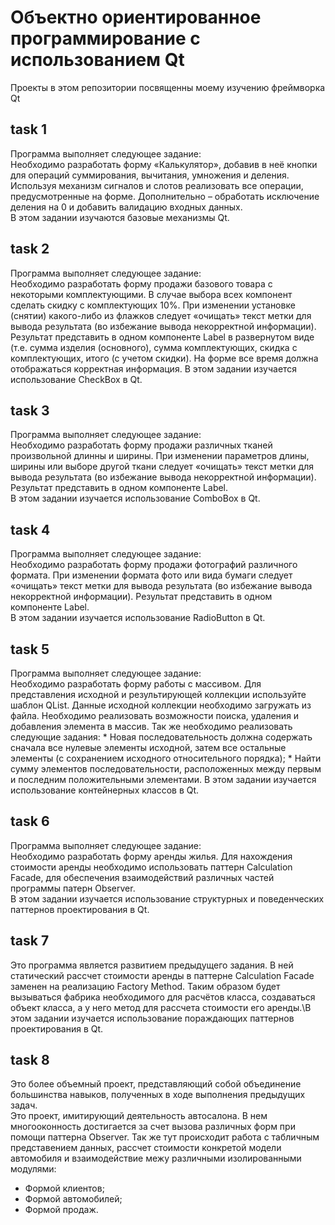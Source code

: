 # Объектно ориентированное программирование с использованием Qt
Проекты в этом репозитории посвященны моему изучению фреймворка Qt
## task 1
Программа выполняет следующее задание:\
Необходимо разработать форму «Калькулятор», добавив в неё кнопки для операций суммирования, вычитания, умножения и деления. Используя механизм сигналов и слотов реализовать все операции, предусмотренные на форме. Дополнительно – обработать исключение деления на 0 и добавить валидацию входных данных.\
В этом задании изучаются базовые механизмы Qt.
## task 2
Программа выполняет следующее задание:\
Необходимо разработать форму продажи базового товара с некоторыми комплектующими. В случае выбора всех компонент сделать скидку с комплектующих 10%. При изменении установке (снятии) какого-либо из флажков следует «очищать» текст метки для вывода результата (во избежание вывода некорректной информации). Результат представить в одном компоненте Label в развернутом виде (т.е. сумма изделия (основного), сумма комплектующих, скидка с комплектующих, итого (с учетом скидки). На форме все время должна отображаться корректная информация.
В этом задании изучается использование CheckBox в Qt.
## task 3
Программа выполняет следующее задание:\
Необходимо разработать форму продажи различных тканей произвольной длинны и ширины. При изменении параметров длины, ширины или выборе другой ткани следует «очищать» текст метки для вывода результата (во избежание вывода некорректной информации). Результат представить в одном компоненте Label.\
В этом задании изучается использование ComboBox в Qt.
## task 4
Программа выполняет следующее задание:\
Необходимо разработать форму продажи фотографий различного формата. При изменении формата фото или вида бумаги следует «очищать» текст метки для вывода результата (во избежание вывода некорректной информации). Результат представить в одном компоненте Label.\
В этом задании изучается использование RadioButton в Qt.
## task 5
Программа выполняет следующее задание:\
Необходимо разработать форму работы с массивом. Для представления исходной и результирующей коллекции используйте шаблон QList. Данные исходной коллекции необходимо загружать из файла. Необходимо реализовать возможности поиска, удаления и добавления элемента в массив. Так же необходимо реализовать следующие задания: * Новая последовательность должна содержать сначала все нулевые элементы исходной, затем все остальные элементы (с сохранением исходного относительного порядка);  * Найти сумму элементов последовательности, расположенных между первым и последним положительными элементами.
В этом задании изучается использование контейнерных классов в Qt.
## task 6
Программа выполняет следующее задание:\
Необходимо разработать форму аренды жилья. Для нахождения стоимости аренды необходимо использовать паттерн Calculation Facade, для обеспечения взаимодействий различных частей программы патерн Observer.\
В этом задании изучается использование структурных и поведенческих паттернов проектирования в Qt.
## task 7
Это программа является развитием предыдущего задания. В ней статический рассчет стоимости аренды в паттерне Calculation Facade заменен на реализацию Factory Method. Таким образом будет вызываться фабрика необходимого для расчётов класса, создаваться объект класса, а у него метод для рассчета стоимости его аренды.\В этом задании изучается использование пораждающих паттернов проектирования в Qt.
## task 8
Это более объемный проект, представляющий собой объединение большинства навыков, полученных в ходе выполнения предыдущих задач.\
Это проект, имитирующий деятельность автосалона. В нем многооконность достигается за счет вызова различных форм при помощи паттерна Observer. Так же тут происходит работа с табличным представением данных, рассчет стоимости конкретой модели автомобиля и взаимодействие межу различными изолированными модулями:
* Формой клиентов;
* Формой автомобилей;
* Формой продаж.
